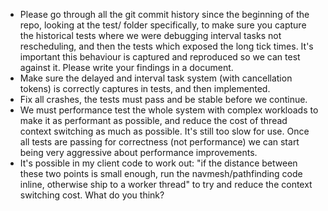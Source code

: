 - Please go through all the git commit history since the beginning of the repo, looking at the test/ folder specifically, to make sure you capture the historical tests where we were debugging interval tasks not rescheduling, and then the tests which exposed the long tick times. It's important this behaviour is captured and reproduced so we can test against it. Please write your findings in a document.
- Make sure the delayed and interval task system (with cancellation tokens) is correctly captures in tests, and then implemented.
- Fix all crashes, the tests must pass and be stable before we continue.
- We must performance test the whole system with complex workloads to make it as performant as possible, and reduce the cost of thread context switching as much as possible. It's still too slow for use. Once all tests are passing for correctness (not performance) we can start being very aggressive about performance improvements.
- It's possible in my client code to work out: "if the distance between these two points is small enough, run the navmesh/pathfinding code inline, otherwise ship to a worker thread" to try and reduce the context switching cost. What do you think?
